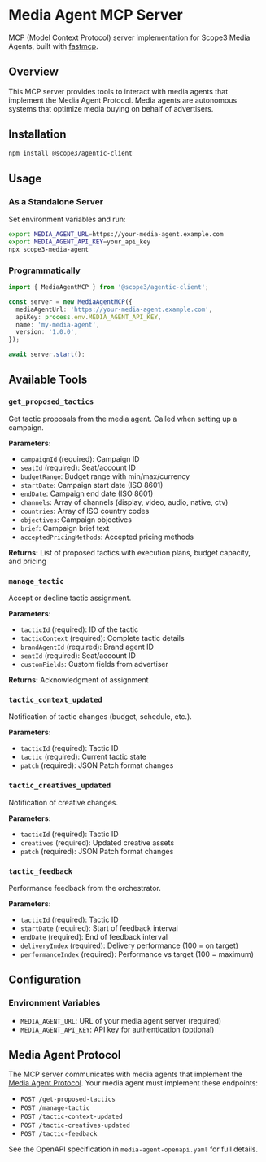 # Media Agent MCP Server

MCP (Model Context Protocol) server implementation for Scope3 Media Agents, built with [fastmcp](https://www.npmjs.com/package/fastmcp).

## Overview

This MCP server provides tools to interact with media agents that implement the Media Agent Protocol. Media agents are autonomous systems that optimize media buying on behalf of advertisers.

## Installation

```bash
npm install @scope3/agentic-client
```

## Usage

### As a Standalone Server

Set environment variables and run:

```bash
export MEDIA_AGENT_URL=https://your-media-agent.example.com
export MEDIA_AGENT_API_KEY=your_api_key
npx scope3-media-agent
```

### Programmatically

```typescript
import { MediaAgentMCP } from '@scope3/agentic-client';

const server = new MediaAgentMCP({
  mediaAgentUrl: 'https://your-media-agent.example.com',
  apiKey: process.env.MEDIA_AGENT_API_KEY,
  name: 'my-media-agent',
  version: '1.0.0',
});

await server.start();
```

## Available Tools

### `get_proposed_tactics`

Get tactic proposals from the media agent. Called when setting up a campaign.

**Parameters:**
- `campaignId` (required): Campaign ID
- `seatId` (required): Seat/account ID
- `budgetRange`: Budget range with min/max/currency
- `startDate`: Campaign start date (ISO 8601)
- `endDate`: Campaign end date (ISO 8601)
- `channels`: Array of channels (display, video, audio, native, ctv)
- `countries`: Array of ISO country codes
- `objectives`: Campaign objectives
- `brief`: Campaign brief text
- `acceptedPricingMethods`: Accepted pricing methods

**Returns:** List of proposed tactics with execution plans, budget capacity, and pricing

### `manage_tactic`

Accept or decline tactic assignment.

**Parameters:**
- `tacticId` (required): ID of the tactic
- `tacticContext` (required): Complete tactic details
- `brandAgentId` (required): Brand agent ID
- `seatId` (required): Seat/account ID
- `customFields`: Custom fields from advertiser

**Returns:** Acknowledgment of assignment

### `tactic_context_updated`

Notification of tactic changes (budget, schedule, etc.).

**Parameters:**
- `tacticId` (required): Tactic ID
- `tactic` (required): Current tactic state
- `patch` (required): JSON Patch format changes

### `tactic_creatives_updated`

Notification of creative changes.

**Parameters:**
- `tacticId` (required): Tactic ID
- `creatives` (required): Updated creative assets
- `patch` (required): JSON Patch format changes

### `tactic_feedback`

Performance feedback from the orchestrator.

**Parameters:**
- `tacticId` (required): Tactic ID
- `startDate` (required): Start of feedback interval
- `endDate` (required): End of feedback interval
- `deliveryIndex` (required): Delivery performance (100 = on target)
- `performanceIndex` (required): Performance vs target (100 = maximum)

## Configuration

### Environment Variables

- `MEDIA_AGENT_URL`: URL of your media agent server (required)
- `MEDIA_AGENT_API_KEY`: API key for authentication (optional)

## Media Agent Protocol

The MCP server communicates with media agents that implement the [Media Agent Protocol](https://docs.agentic.scope3.com/media-agent-protocol). Your media agent must implement these endpoints:

- `POST /get-proposed-tactics`
- `POST /manage-tactic`
- `POST /tactic-context-updated`
- `POST /tactic-creatives-updated`
- `POST /tactic-feedback`

See the OpenAPI specification in `media-agent-openapi.yaml` for full details.
